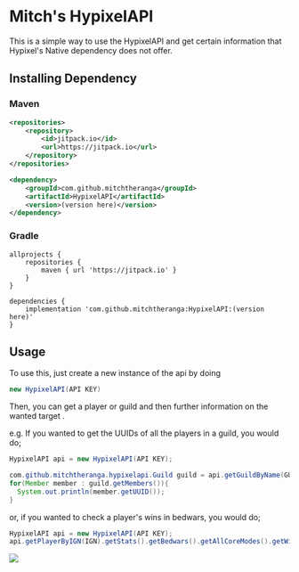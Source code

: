 # Mitch's HypixelAPI

This is a simple way to use the HypixelAPI and get certain information that Hypixel's Native dependency does not offer.

## Installing Dependency

### Maven
```xml
<repositories>
    <repository>
        <id>jitpack.io</id>
        <url>https://jitpack.io</url>
    </repository>
</repositories>

<dependency>
    <groupId>com.github.mitchtheranga</groupId>
    <artifactId>HypixelAPI</artifactId>
    <version>(version here)</version>
</dependency>
```

### Gradle
```
allprojects {
    repositories {
        maven { url 'https://jitpack.io' }
    }
}

dependencies {
    implementation 'com.github.mitchtheranga:HypixelAPI:(version here)'
}
```

## Usage

To use this, just create a new instance of the api by doing
```java
new HypixelAPI(API KEY)
```

Then, you can get a player or guild and then further information on the wanted target .

e.g. If you wanted to get the UUIDs of all the players in a guild, you would do;
```java
HypixelAPI api = new HypixelAPI(API KEY);

com.github.mitchtheranga.hypixelapi.Guild guild = api.getGuildByName(GUILD NAME);
for(Member member : guild.getMembers()){
  System.out.println(member.getUUID());
}
```

or, if you wanted to check a player's wins in bedwars, you would do;
```java
HypixelAPI api = new HypixelAPI(API KEY);
api.getPlayerByIGN(IGN).getStats().getBedwars().getAllCoreModes().getWins();
```
[![](https://jitpack.io/v/mitchtheranga/HypixelAPI.svg)](https://jitpack.io/#mitchtheranga/HypixelAPI)
